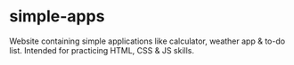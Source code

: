 # simple-apps
Website containing simple applications like calculator, weather app &amp; to-do list. Intended for practicing HTML, CSS &amp; JS skills.
